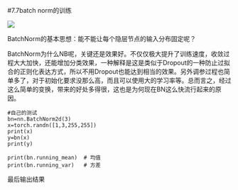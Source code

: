 #7.7batch norm的训练

![](https://cdn.jsdelivr.net/gh/tj-messi/picture/1727425079232.png)

BatchNorm的基本思想：能不能让每个隐层节点的输入分布固定呢？

BatchNorm为什么NB呢，关键还是效果好。不仅仅极大提升了训练速度，收敛过程大大加快，还能增加分类效果，一种解释是这是类似于Dropout的一种防止过拟合的正则化表达方式，所以不用Dropout也能达到相当的效果。另外调参过程也简单多了，对于初始化要求没那么高，而且可以使用大的学习率等。总而言之，经过这么简单的变换，带来的好处多得很，这也是为何现在BN这么快流行起来的原因。

	#自己的测试
	bn=nn.BatchNorm2d(3)
	x=torch.randn([1,3,255,255])
	print(x)
	y=bn(x)
	print(y)

	print(bn.running_mean)  # 均值
	print(bn.running_var)   # 方差

最后输出结果